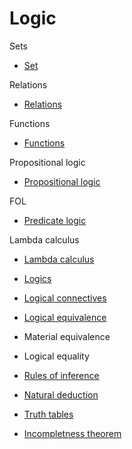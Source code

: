 # Logic


Sets
- [Set](./01_sets/01_set.md)

Relations
- [Relations](./02_relations/01_relations.md)

Functions
- [Functions](./03_functions/01_functions.md)



Propositional logic
- [Propositional logic](./propositional-logic.md)

FOL
- [Predicate logic](./predicate-logic.md)


Lambda calculus
- [Lambda calculus](./lambda-calculus.md)


- [Logics](./logics.md)
- [Logical connectives](./logical-connectives.md)
- [Logical equivalence](./logical-equivalence.md)
- Material equivalence
- Logical equality
- [Rules of inference](./rules-of-inference.md)
- [Natural deduction](./02_natural-deduction.md)
- [Truth tables](./truth-tables.md)
- [Incompletness theorem](./incompletness-theorem.md)

